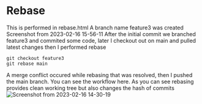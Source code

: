# Rebase
This is performed in rebase.html A branch name feature3 was created Screenshot from 2023-02-16 15-56-11 After the initial commit we branched feature3 and commited some code, later I checkout out on main and pulled latest changes then I performed rebase
```
git checkout feature3
git rebase main
```
A merge conflict occured while rebasing that was resolved, then I pushed the main branch. You can see the workflow here.
As you can see rebasing provides clean working tree but also changes the hash of commits
![Screenshot from 2023-02-16 14-30-19](https://user-images.githubusercontent.com/124878757/219596667-60a500cf-3ce0-4293-bd68-1f4f54d3c966.jpg)
